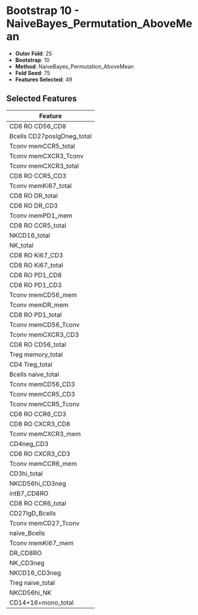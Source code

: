 # Bootstrap 10 - NaiveBayes_Permutation_AboveMean

- **Outer Fold**: 25
- **Bootstrap**: 10
- **Method**: NaiveBayes_Permutation_AboveMean
- **Fold Seed**: 75
- **Features Selected**: 49

## Selected Features

| Feature |
|---------|
| CD8 RO CD56_CD8 |
| Bcells CD27posIgDneg_total |
| Tconv memCCR5_total |
| Tconv memCXCR3_Tconv |
| Tconv memCXCR3_total |
| CD8 RO CCR5_CD3 |
| Tconv memKi67_total |
| CD8 RO DR_total |
| CD8 RO DR_CD3 |
| Tconv memPD1_mem |
| CD8 RO CCR5_total |
| NKCD16_total |
| NK_total |
| CD8  RO Ki67_CD3 |
| CD8 RO Ki67_total |
| CD8 RO PD1_CD8 |
| CD8 RO PD1_CD3 |
| Tconv memCD56_mem |
| Tconv memDR_mem |
| CD8 RO PD1_total |
| Tconv memCD56_Tconv |
| Tconv memCXCR3_CD3 |
| CD8 RO CD56_total |
| Treg memory_total |
| CD4 Treg_total |
| Bcells naive_total |
| Tconv memCD56_CD3 |
| Tconv memCCR5_CD3 |
| Tconv memCCR5_Tconv |
| CD8 RO CCR6_CD3 |
| CD8 RO CXCR3_CD8 |
| Tconv memCXCR3_mem |
| CD4neg_CD3 |
| CD8 RO CXCR3_CD3 |
| Tconv memCCR6_mem |
| CD3hi_total |
| NKCD56hi_CD3neg |
| intB7_CD8RO |
| CD8 RO CCR6_total |
| CD27IgD_Bcells |
| Tconv memCD27_Tconv |
| naive_Bcells |
| Tconv memKi67_mem |
| DR_CD8RO |
| NK_CD3neg |
| NKCD16_CD3neg |
| Treg naive_total |
| NKCD56hi_NK |
| CD14+16+mono_total |
